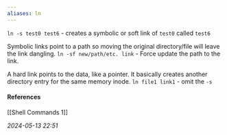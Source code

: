 ```yaml
---
aliases: ln
---
```

`ln -s test0 test6` -  creates a symbolic or soft link of `test0` called `test6`

Symbolic links point to a path so moving the original directory/file will leave the link dangling. 
`ln -sf new/path/etc. link` - Force update the path to the link.

A hard link points to the data, like a pointer. It basically creates another directory entry for the same memory inode.
`ln file1 link1` - omit the `-s`
#### References
[[Shell Commands 1]]

_2024-05-13 22:51_